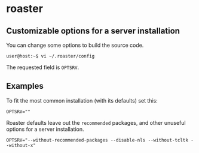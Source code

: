 # roaster

## Customizable options for a server installation

You can change some options to build the source code.
```
user@host:~$ vi ~/.roaster/config
```
The requested field is `OPTSRV`.

## Examples

To fit the most common installation (with its defaults) set this:
```
OPTSRV=""
```
Roaster defaults leave out the `recommended` packages, and other unuseful options
for a server installation.
```
OPTSRV="--without-recommended-packages --disable-nls --without-tcltk --without-x"
```
